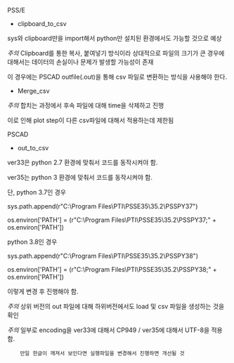 PSS/E

- clipboard_to_csv

sys와 clipboard만을 import해서 python만 설치된 환경에서도 가능할 것으로 예상

*주의* Clipboard를 통한 복사, 붙여넣기 방식이라 상대적으로 파일의 크기가 큰 경우에 대해서는 데이터의 손실이나 문제가 발생할 가능성이 존재

이 경우에는 PSCAD outfile(.out)을 통해 csv 파일로 변환하는 방식을 사용해야 한다.

- Merge_csv

*주의* 합치는 과정에서 후속 파일에 대해 time을 삭제하고 진행

이로 인해 plot step이 다른 csv파일에 대해서 적용하는데 제한됨

PSCAD

- out_to_csv

ver33은 python 2.7 환경에 맞춰서 코드를 동작시켜야 함.

ver35는 python 3 환경에 맞춰서 코드를 동작시켜야 함.

단, python 3.7인 경우

sys.path.append(r"C:\Program Files\PTI\PSSE35\35.2\PSSPY37")

os.environ['PATH'] = (r"C:\Program Files\PTI\PSSE35\35.2\PSSPY37;" + os.environ['PATH'])

python 3.8인 경우

sys.path.append(r"C:\Program Files\PTI\PSSE35\35.2\PSSPY38")

os.environ['PATH'] = (r"C:\Program Files\PTI\PSSE35\35.2\PSSPY38;" + os.environ['PATH'])

이렇게 변경 후 진행해야 함.

*주의* 상위 버전의 out  파일에 대해 하위버전에서도 load 및 csv 파일을 생성하는 것을 확인

*주의* 일부로 encoding을 ver33에 대해서 CP949 / ver35에 대해서 UTF-8을 적용함. 

        만일 한글이 깨져서 보인다면 실행파일을 변경해서 진행하면 개선될 것
